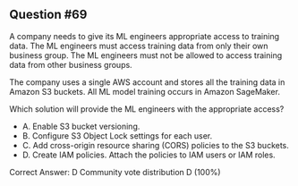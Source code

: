 ## Question #69

A company needs to give its ML engineers appropriate access to training data. The ML engineers must access training data from only their own business group. The ML engineers must not be allowed to access training data from other business groups.

The company uses a single AWS account and stores all the training data in Amazon S3 buckets. All ML model training occurs in Amazon SageMaker.

Which solution will provide the ML engineers with the appropriate access?

- A. Enable S3 bucket versioning.
- B. Configure S3 Object Lock settings for each user.
- C. Add cross-origin resource sharing (CORS) policies to the S3 buckets.
- D. Create IAM policies. Attach the policies to IAM users or IAM roles. 

Correct Answer: 
D Community vote distribution D (100%)
